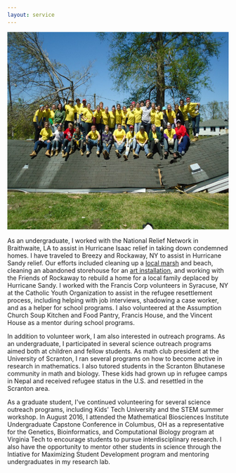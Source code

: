```yaml
---
layout: service
---
```


<center><img src="/assets/img/2013NOLA.jpg" width="600" height="450"></center>

As an undergraduate, I worked with the National Relief Network in Braithwaite, LA to assist in Hurricane Isaac relief in taking down condemned homes. I have traveled to Breezy and Rockaway, NY to assist in Hurricane Sandy relief. Our efforts included cleaning up a [local marsh](http://marshmakers.blogspot.com/2014/03/university-of-scranton-students-help-out_17.html) and beach, cleaning an abandoned storehouse for an [art installation](https://www.instagram.com/p/rIBkUjBQRZ/?taken-at=314291161), and working with the Friends of Rockaway to rebuild a home for a local family deplaced by Hurricane Sandy. I worked with the Francis Corp volunteers in Syracuse, NY at the Catholic Youth Organization to assist in the refugee resettlement process, including helping with job interviews, shadowing a case worker, and as a helper for school programs. I also volunteered at the Assumption Church Soup Kitchen and Food Pantry, Francis House, and the Vincent House as a mentor during school programs. 

In addition to volunteer work, I am also interested in outreach programs. As an undergraduate, I participated in several science outreach programs aimed both at children and fellow students. As math club president at the University of Scranton, I ran several programs on how to become active in research in mathematics. I also tutored students in the Scranton Bhutanese community in math and biology. These kids had grown up in refugee camps in Nepal and received refugee status in the U.S. and resettled in the Scranton area.

As a graduate student, I've continued volunteering for several science outreach programs, including Kids' Tech University and the STEM summer workshop. In August 2016, I attended the Mathematical Biosciences Institute Undergraduate Capstone Conference in Columbus, OH as a representative for the Genetics, Bioinformatics, and Computational Biology program at Virginia Tech to encourage students to pursue interdisciplinary research. I also have the opportunity to mentor other students in science through the Intiative for Maximizing Student Development program and mentoring undergraduates in my research lab.
